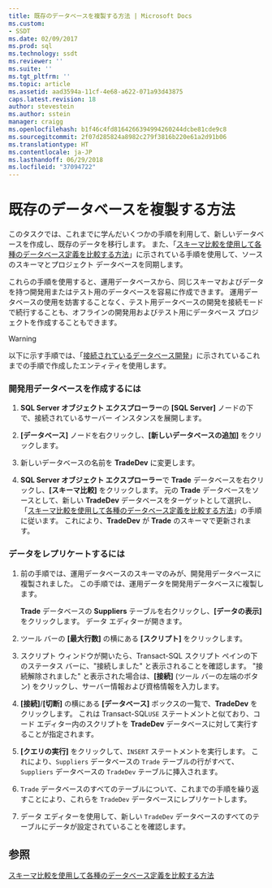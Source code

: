 ```yaml
---
title: 既存のデータベースを複製する方法 | Microsoft Docs
ms.custom:
- SSDT
ms.date: 02/09/2017
ms.prod: sql
ms.technology: ssdt
ms.reviewer: ''
ms.suite: ''
ms.tgt_pltfrm: ''
ms.topic: article
ms.assetid: aad3594a-11cf-4e68-a622-071a93d43875
caps.latest.revision: 18
author: stevestein
ms.author: sstein
manager: craigg
ms.openlocfilehash: b1f46c4fd8164266394994260244dcbe81cde9c8
ms.sourcegitcommit: 2f07d285824a8982c279f3816b220e61a2d91b06
ms.translationtype: HT
ms.contentlocale: ja-JP
ms.lasthandoff: 06/29/2018
ms.locfileid: "37094722"
---
```

# <a name="how-to-clone-an-existing-database"></a>既存のデータベースを複製する方法
このタスクでは、これまでに学んだいくつかの手順を利用して、新しいデータベースを作成し、既存のデータを移行します。 また、「[スキーマ比較を使用して各種のデータベース定義を比較する方法](../ssdt/how-to-use-schema-compare-to-compare-different-database-definitions.md)」に示されている手順を使用して、ソースのスキーマとプロジェクト データベースを同期します。  
  
これらの手順を使用すると、運用データベースから、同じスキーマおよびデータを持つ開発用またはテスト用のデータベースを容易に作成できます。 運用データベースの使用を妨害することなく、テスト用データベースの開発を接続モードで続行することも、オフラインの開発用およびテスト用にデータベース プロジェクトを作成することもできます。  
  
> [!WARNING]  
> 以下に示す手順では、「[接続されているデータベース開発](../ssdt/connected-database-development.md)」に示されているこれまでの手順で作成したエンティティを使用します。  
  
### <a name="to-create-a-development-database"></a>開発用データベースを作成するには  
  
1.  **SQL Server オブジェクト エクスプローラー**の **[SQL Server]** ノードの下で、接続されているサーバー インスタンスを展開します。  
  
2.  **[データベース]** ノードを右クリックし、**[新しいデータベースの追加]** をクリックします。  
  
3.  新しいデータベースの名前を **TradeDev** に変更します。  
  
4.  **SQL Server オブジェクト エクスプローラー**で **Trade** データベースを右クリックし、**[スキーマ比較]** をクリックします。 元の **Trade** データベースをソースとして、新しい **TradeDev** データベースをターゲットとして選択し、「[スキーマ比較を使用して各種のデータベース定義を比較する方法](../ssdt/how-to-use-schema-compare-to-compare-different-database-definitions.md)」の手順に従います。 これにより、**TradeDev** が **Trade** のスキーマで更新されます。  
  
### <a name="to-replicate-data"></a>データをレプリケートするには  
  
1.  前の手順では、運用データベースのスキーマのみが、開発用データベースに複製されました。 この手順では、運用データを開発用データベースに複製します。  
  
    **Trade** データベースの **Suppliers** テーブルを右クリックし、**[データの表示]** をクリックします。 データ エディターが開きます。  
  
2.  ツール バーの **[最大行数]** の横にある **[スクリプト]** をクリックします。  
  
3.  スクリプト ウィンドウが開いたら、Transact\-SQL スクリプト ペインの下のステータス バーに、"接続しました" と表示されることを確認します。 "接続解除されました" と表示された場合は、**[接続]** (ツール バーの左端のボタン) をクリックし、サーバー情報および資格情報を入力します。  
  
4.  **[接続]**/**[切断]** の横にある **[データベース]** ボックスの一覧で、**TradeDev** をクリックします。 これは Transact\-SQL`USE` ステートメントと似ており、コード エディター内のスクリプトを **TradeDev** データベースに対して実行することが指定されます。  
  
5.  **[クエリの実行]** をクリックして、`INSERT` ステートメントを実行します。 これにより、`Suppliers` データベースの `Trade` テーブルの行がすべて、`Suppliers` データベースの `TradeDev` テーブルに挿入されます。  
  
6.  `Trade` データベースのすべてのテーブルについて、これまでの手順を繰り返すことにより、これらを `TradeDev` データベースにレプリケートします。  
  
7.  データ エディターを使用して、新しい `TradeDev` データベースのすべてのテーブルにデータが設定されていることを確認します。  
  
## <a name="see-also"></a>参照  
[スキーマ比較を使用して各種のデータベース定義を比較する方法](../ssdt/how-to-use-schema-compare-to-compare-different-database-definitions.md)  
  
